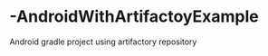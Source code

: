 -AndroidWithArtifactoyExample
=============================

Android gradle project using artifactory repository
